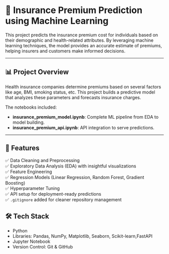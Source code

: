 # 💸 Insurance Premium Prediction using Machine Learning

This project predicts the insurance premium cost for individuals based on their demographic and health-related attributes. 
By leveraging machine learning techniques, the model provides an accurate estimate of premiums, helping insurers and customers make informed decisions.

---

## 📊 Project Overview

Health insurance companies determine premiums based on several factors like age, BMI, smoking status, etc.
 This project builds a predictive model that analyzes these parameters and forecasts insurance charges.

The notebooks included:
- **insurance_premium_model.ipynb**: Complete ML pipeline from EDA to model building.
- **insurance_premium_api.ipynb**: API integration to serve predictions.

---

## 🚀 Features

✅ Data Cleaning and Preprocessing  
✅ Exploratory Data Analysis (EDA) with insightful visualizations  
✅ Feature Engineering  
✅ Regression Models (Linear Regression, Random Forest, Gradient Boosting)  
✅ Hyperparameter Tuning  
✅ API setup for deployment-ready predictions  
✅ `.gitignore` added for cleaner repository management


## 🛠️ Tech Stack

- Python 
- Libraries: Pandas, NumPy, Matplotlib, Seaborn, Scikit-learn,FastAPI
- Jupyter Notebook
- Version Control: Git & GitHub


